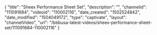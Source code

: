 {
    "title": "Sheex Performance Sheet Set",
    "description": "",
    "channelid": "111091684",
    "videoid": "110002116",
    "date_created": "1502524842",
    "date_modified": "1504049172",
    "type": "captivate",
    "layout": "channelVideo",
    "url": "\/bbbusa-latest-videos\/sheex-performance-sheet-set\/111091684-110002116"
}